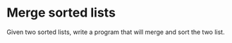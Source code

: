 # Merge sorted lists

Given two sorted lists, write a program that will merge and sort the two list.
